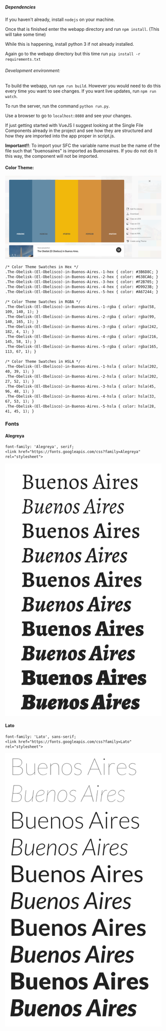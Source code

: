 ##### Dependencies

If you haven't already, install `nodejs` on your machine.

Once that is finished enter the webapp directory and run `npm install`. (This will take some time)

While this is happening, install python 3 if not already installed.

Again go to the webapp directory but this time run `pip install -r requirements.txt`

###### Development environment:

To build the webapp, run `npm run build`. However you would need to do this every time you want to see changes. If you want live updates, run `npm run watch`.

To run the server, run the command `python run.py`.

Use a browser to go to `localhost:8080` and see your changes.

If just getting started with VueJS I suggest looking at the Single File Components already in the project and see how they are structured and how they are imported into the app proper in script.js.

**Important!!**: To import your SFC the variable name must be the name of the file such that "buenosaires" is imported as Buenosaires. If you do not do it this way, the component will not be imported.

#### Color Theme:

![color theme](images/buenos-aires-color-theme.png)

```
/* Color Theme Swatches in Hex */
.The-Obelisk-(El-Obelisco)-in-Buenos-Aires.-1-hex { color: #3B6D8C; }
.The-Obelisk-(El-Obelisco)-in-Buenos-Aires.-2-hex { color: #638CA6; }
.The-Obelisk-(El-Obelisco)-in-Buenos-Aires.-3-hex { color: #F2B705; }
.The-Obelisk-(El-Obelisco)-in-Buenos-Aires.-4-hex { color: #D9923B; }
.The-Obelisk-(El-Obelisco)-in-Buenos-Aires.-5-hex { color: #A67244; }

/* Color Theme Swatches in RGBA */
.The-Obelisk-(El-Obelisco)-in-Buenos-Aires.-1-rgba { color: rgba(58, 109, 140, 1); }
.The-Obelisk-(El-Obelisco)-in-Buenos-Aires.-2-rgba { color: rgba(99, 140, 165, 1); }
.The-Obelisk-(El-Obelisco)-in-Buenos-Aires.-3-rgba { color: rgba(242, 182, 4, 1); }
.The-Obelisk-(El-Obelisco)-in-Buenos-Aires.-4-rgba { color: rgba(216, 145, 58, 1); }
.The-Obelisk-(El-Obelisco)-in-Buenos-Aires.-5-rgba { color: rgba(165, 113, 67, 1); }

/* Color Theme Swatches in HSLA */
.The-Obelisk-(El-Obelisco)-in-Buenos-Aires.-1-hsla { color: hsla(202, 40, 39, 1); }
.The-Obelisk-(El-Obelisco)-in-Buenos-Aires.-2-hsla { color: hsla(202, 27, 52, 1); }
.The-Obelisk-(El-Obelisco)-in-Buenos-Aires.-3-hsla { color: hsla(45, 96, 48, 1); }
.The-Obelisk-(El-Obelisco)-in-Buenos-Aires.-4-hsla { color: hsla(33, 67, 53, 1); }
.The-Obelisk-(El-Obelisco)-in-Buenos-Aires.-5-hsla { color: hsla(28, 41, 45, 1); }
```

### Fonts

#### Alegreya

```
font-family: 'Alegreya', serif;
<link href="https://fonts.googleapis.com/css?family=Alegreya" rel="stylesheet">
```
![alegreya](images/alegreya.png)
#### Lato
```
font-family: 'Lato', sans-serif;
<link href="https://fonts.googleapis.com/css?family=Lato" rel="stylesheet">
```
![lato](images/lato.png)

